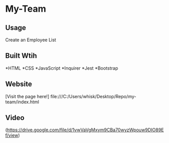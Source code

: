 # My-Team


## Usage
Create an Employee List

## Built Wtih
*HTML
*CSS
*JavaScript
*Inquirer
*Jest
*Bootstrap


## Website
[Visit the page here!] file:///C:/Users/whisk/Desktop/Repo/my-team/index.html

## Video

(https://drive.google.com/file/d/1vwVaVgMxym9CBa70wyzWpouw9DIO89Ef/view)

